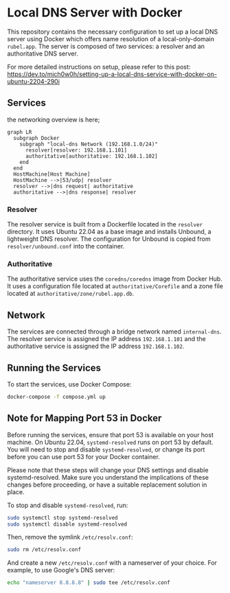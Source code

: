 # Local DNS Server with Docker

This repository contains the necessary configuration to set up a local DNS server using Docker which offers name resolution of a local-only-domain `rubel.app`. The server is composed of two services: a resolver and an authoritative DNS server.

For more detailed instructions on setup, please refer to this post: https://dev.to/mich0w0h/setting-up-a-local-dns-service-with-docker-on-ubuntu-2204-290i

## Services

the networking overview is here;

```mermaid
graph LR
  subgraph Docker
    subgraph "local-dns Network (192.168.1.0/24)"
      resolver[resolver: 192.168.1.101]
      authoritative[authoritative: 192.168.1.102]
    end
  end
  HostMachine[Host Machine]
  HostMachine -->|53/udp| resolver
  resolver -->|dns request| authoritative
  authoritative -->|dns response| resolver
```

### Resolver

The resolver service is built from a Dockerfile located in the `resolver` directory. It uses Ubuntu 22.04 as a base image and installs Unbound, a lightweight DNS resolver. The configuration for Unbound is copied from `resolver/unbound.conf` into the container.

### Authoritative

The authoritative service uses the `coredns/coredns` image from Docker Hub. It uses a configuration file located at `authoritative/Corefile` and a zone file located at `authoritative/zone/rubel.app.db`.

## Network

The services are connected through a bridge network named `internal-dns`. The resolver service is assigned the IP address `192.168.1.101` and the authoritative service is assigned the IP address `192.168.1.102`.

## Running the Services

To start the services, use Docker Compose:

```bash
docker-compose -f compose.yml up
```

## Note for Mapping Port 53 in Docker

Before running the services, ensure that port 53 is available on your host machine. On Ubuntu 22.04, `systemd-resolved` runs on port 53 by default. You will need to stop and disable `systemd-resolved`, or change its port before you can use port 53 for your Docker container.

Please note that these steps will change your DNS settings and disable systemd-resolved. Make sure you understand the implications of these changes before proceeding, or have a suitable replacement solution in place.

To stop and disable `systemd-resolved`, run:

```bash
sudo systemctl stop systemd-resolved
sudo systemctl disable systemd-resolved
```

Then, remove the symlink `/etc/resolv.conf`:

```bash
sudo rm /etc/resolv.conf
```

And create a new `/etc/resolv.conf` with a nameserver of your choice. For example, to use Google's DNS server:

```bash
echo "nameserver 8.8.8.8" | sudo tee /etc/resolv.conf
```
